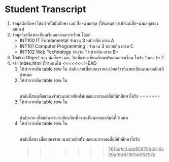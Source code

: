 # Student Transcript
1. ข้อมูลนักศึกษา ได้แก่ รหัสนักศึกษา  และ ชื่อ-นามสกุล  (ให้แทนด้วยรหัสและชื่อ-นามสกุลของตนเอง)
2. ข้อมูลวิชาที่ลงทะเบียนเรียนและผลการเรียน ได้แก่ 
    - INT100 IT Fundamental  จำนวน 3 หน่วยกิต เกรด A
    - INT101 Computer Programming I จำนวน  3 หน่วยกิต เกรด C
    - INT102 Web Technology จำนวน 1 หน่วยกิต เกรด B+
3. ให้สร้าง Object ของ นักศึกษา และ วิชาที่ลงทะเบียนเรียนพร้อมผลการเรียน ในข้อ 1 และ ข้อ 2
4. จาก index.html ที่กำหนดให้
<<<<<<< HEAD
   1. ให้ทำการเพิ่ม table row ใน <table> 
      ลำดับแรกเพื่อแสดงรายละเอียดวิชาที่ลงทะเบียนตามคอลัมน์ที่กำหนด 
   2. ให้ทำการเพิ่ม table row ใน <table> 
      ลำดับที่สองเพื่อแสดงจำนวนหน่วยกิตทั้งหมดและเกรดเฉลี่ยที่นักศึกษาได้รับ
=======
   1. ให้ทำการเพิ่ม table row ใน <table> ลำดับแรก เพื่อแสดงรายละเอียดวิชาที่ลงทะเบียนตามคอลัมน์ที่กำหนด
   2. ให้ทำการเพิ่ม table row ใน <table> ลำดับที่สอง เพื่อแสดงจำนวนหน่วยกิตทั้งหมดและเกรดเฉลี่ยที่นักศึกษาได้รับ
>>>>>>> 761bcfc0abb8597096616c20af8d97303d06297d
